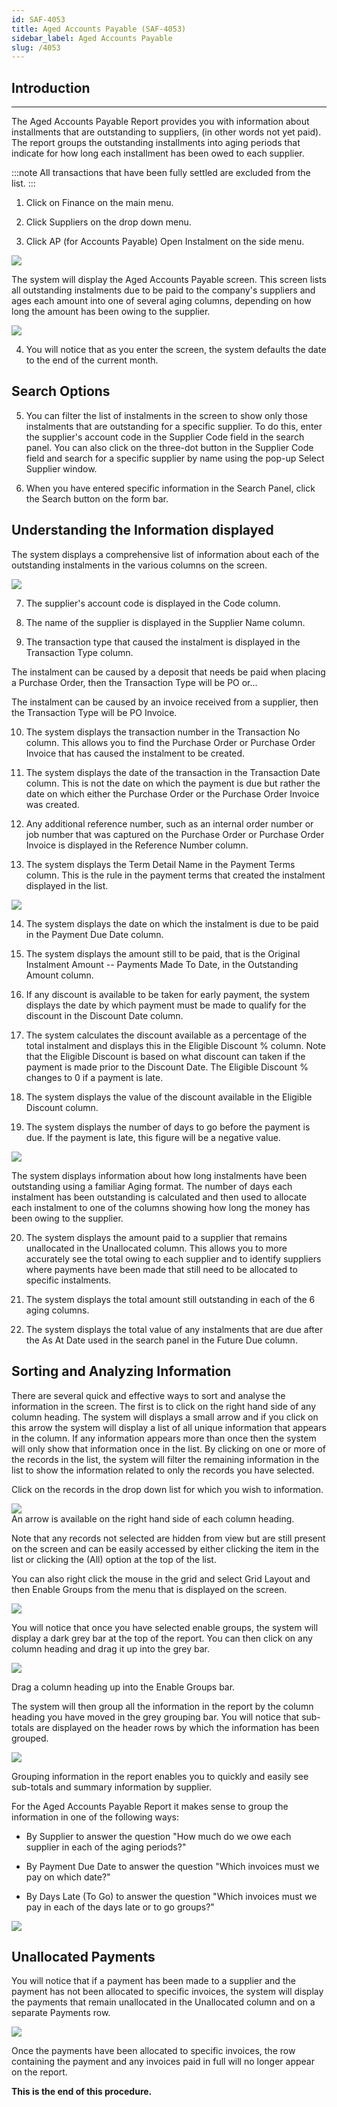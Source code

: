 ```yaml
---
id: SAF-4053
title: Aged Accounts Payable (SAF-4053)
sidebar_label: Aged Accounts Payable
slug: /4053
---
```


## Introduction
___  

The Aged Accounts Payable Report provides you with information about
installments that are outstanding to suppliers, (in other words not yet
paid).  
The report groups the outstanding installments into aging periods
that indicate for how long each installment has been owed to each
supplier.  

:::note
All transactions that have been fully settled are excluded
from the list.
:::

1.  Click on Finance on the main menu.  

2.  Click Suppliers on the drop down menu.  

3.  Click AP (for Accounts Payable) Open Instalment on the side menu.  

![](../static/img/docs/SAF-4053/image1.jpg)

The system will display the Aged Accounts Payable screen. This screen
lists all outstanding instalments due to be paid to the company's
suppliers and ages each amount into one of several aging columns,
depending on how long the amount has been owing to the supplier.

![](../static/img/docs/SAF-4053/image3.jpg)  

4.  You will notice that as you enter the screen, the system defaults
    the date to the end of the current month.

## Search Options


5.  You can filter the list of instalments in the screen to show only
    those instalments that are outstanding for a specific supplier. To
    do this, enter the supplier's account code in the Supplier Code
    field in the search panel. You can also click on the three-dot
    button in the Supplier Code field and search for a specific supplier
    by name using the pop-up Select Supplier window.

6.  When you have entered specific information in the Search Panel,
    click the Search button on the form bar.

## Understanding the Information displayed


The system displays a comprehensive list of information about each of
the outstanding instalments in the various columns on the screen.  

![](../static/img/docs/SAF-4053/image5.jpg)  

7.  The supplier's account code is displayed in the Code column.

8.  The name of the supplier is displayed in the Supplier Name column.

9.  The transaction type that caused the instalment is displayed in the
Transaction Type column.

The instalment can be caused by a deposit that needs be paid when
placing a Purchase Order, then the Transaction Type will be PO or\...

The instalment can be caused by an invoice received from a supplier,
then the Transaction Type will be PO Invoice.

10. The system displays the transaction number in the Transaction No
column. This allows you to find the Purchase Order or Purchase
Order Invoice that has caused the instalment to be created.

11. The system displays the date of the transaction in the Transaction
Date column. This is not the date on which the payment is due but
rather the date on which either the Purchase Order or the Purchase
Order Invoice was created.

12. Any additional reference number, such as an internal order number or
job number that was captured on the Purchase Order or Purchase
Order Invoice is displayed in the Reference Number column.

13. The system displays the Term Detail Name in the Payment Terms
column. This is the rule in the payment terms that created the
instalment displayed in the list.

![](../static/img/docs/SAF-4053/image7.jpg)

14. The system displays the date on which the instalment is due to be
paid in the Payment Due Date column.

15. The system displays the amount still to be paid, that is the
Original Instalment Amount -- Payments Made To Date, in the
Outstanding Amount column.

16. If any discount is available to be taken for early payment, the
system displays the date by which payment must be made to qualify
for the discount in the Discount Date column.

17. The system calculates the discount available as a percentage of the
total instalment and displays this in the Eligible Discount %
column. Note that the Eligible Discount is based on what discount
can taken if the payment is made prior to the Discount Date. The
Eligible Discount % changes to 0 if a payment is late.

18. The system displays the value of the discount available in the
Eligible Discount column.

19. The system displays the number of days to go before the payment is
due. If the payment is late, this figure will be a negative value.

![](../static/img/docs/SAF-4053/image9.jpg)  

The system displays information about how long instalments have been
outstanding using a familiar Aging format. The number of days each
instalment has been outstanding is calculated and then used to
allocate each instalment to one of the columns showing how long the
money has been owing to the supplier.

20. The system displays the amount paid to a supplier that remains
unallocated in the Unallocated column. This allows you to more
accurately see the total owing to each supplier and to identify
suppliers where payments have been made that still need to be
allocated to specific instalments.

21. The system displays the total amount still outstanding in each of
the 6 aging columns.

22. The system displays the total value of any instalments that are due
after the As At Date used in the search panel in the Future Due
column.

## Sorting and Analyzing Information

There are several quick and effective ways to sort and analyse the
information in the screen. The first is to click on the right hand side
of any column heading. The system will displays a small arrow and if you
click on this arrow the system will display a list of all unique
information that appears in the column. If any information appears more
than once then the system will only show that information once in the
list. By clicking on one or more of the records in the list, the system
will filter the remaining information in the list to show the
information related to only the records you have selected.

Click on the records in the drop down list for which you wish to information.

![](../static/img/docs/SAF-4053/image11.jpg)  
An arrow is available on the right hand side of each column heading.

Note that any records not selected are hidden from view but are still
present on the screen and can be easily accessed by either clicking the
item in the list or clicking the (All) option at the top of the list.

You can also right click the mouse in the grid and select Grid Layout
and then Enable Groups from the menu that is displayed on the screen.

![](../static/img/docs/SAF-4053/image13.jpg)  

You will notice that once you have selected enable groups, the system
will display a dark grey bar at the top of the report. You can then
click on any column heading and drag it up into the grey bar.  

![](../static/img/docs/SAF-4053/image14.jpg)  

Drag a column heading up into the Enable Groups bar.  

The system will then group all the information in the report by the
column heading you have moved in the grey grouping bar. You will notice
that sub-totals are displayed on the header rows by which the
information has been grouped.  

![](../static/img/docs/SAF-4053/image16.jpg)

Grouping information in the report enables you to quickly and easily see
sub-totals and summary information by supplier.

For the Aged Accounts Payable Report it makes sense to group the
information in one of the following ways:

-   By Supplier to answer the question "How much do we owe each supplier
    in each of the aging periods?"

-   By Payment Due Date to answer the question "Which invoices must we
    pay on which date?"

-   By Days Late (To Go) to answer the question "Which invoices must we
    pay in each of the days late or to go groups?"

![](../static/img/docs/SAF-4053/image18.jpg)  

## Unallocated Payments

You will notice that if a payment has been made to a supplier and the
payment has not been allocated to specific invoices, the system will
display the payments that remain unallocated in the Unallocated column
and on a separate Payments row.

![](../static/img/docs/SAF-4053/image20.jpg)  

Once the payments have been allocated to specific invoices, the row
containing the payment and any invoices paid in full will no longer
appear on the report.  

**This is the end of this procedure.**
